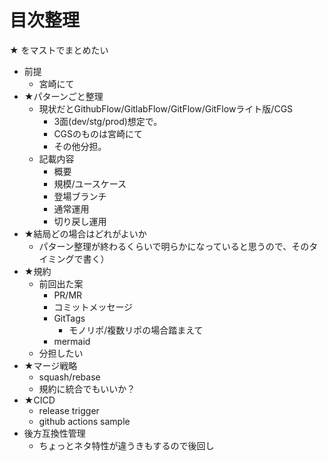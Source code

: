 # 目次整理

★ をマストでまとめたい

- 前提
  - 宮崎にて
- ★パターンごと整理
  - 現状だとGithubFlow/GitlabFlow/GitFlow/GitFlowライト版/CGS
    - 3面(dev/stg/prod)想定で。
    - CGSのものは宮崎にて
    - その他分担。
  - 記載内容
    - 概要
    - 規模/ユースケース
    - 登場ブランチ
    - 通常運用
    - 切り戻し運用
- ★結局どの場合はどれがよいか
  - パターン整理が終わるくらいで明らかになっていると思うので、そのタイミングで書く）
- ★規約
  - 前回出た案
    - PR/MR
    - コミットメッセージ
    - GitTags
      - モノリポ/複数リポの場合踏まえて
    - mermaid
  - 分担したい
- ★マージ戦略
  - squash/rebase
  - 規約に統合でもいいか？
- ★CICD
  - release trigger
  - github actions sample
- 後方互換性管理
  - ちょっとネタ特性が違うきもするので後回し
